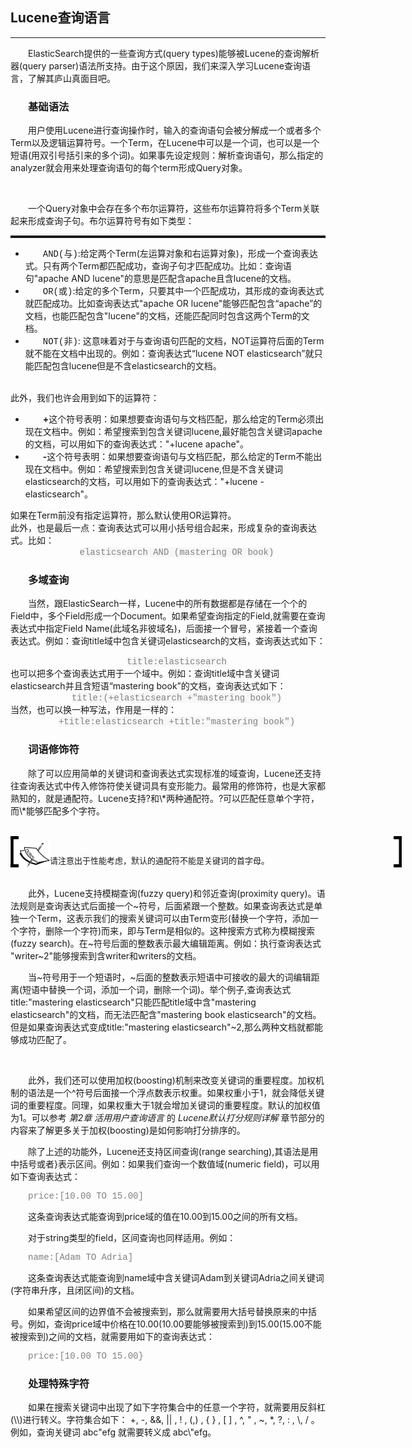 ## Lucene查询语言
<hr>
<div style="text-indent:2em;">
<p>ElasticSearch提供的一些查询方式(query types)能够被Lucene的查询解析器(query parser)语法所支持。由于这个原因，我们来深入学习Lucene查询语言，了解其庐山真面目吧。</p>

<h3>基础语法</h3>
<p>用户使用Lucene进行查询操作时，输入的查询语句会被分解成一个或者多个Term以及逻辑运算符号。一个Term，在Lucene中可以是一个词，也可以是一个短语(用双引号括引来的多个词)。如果事先设定规则：解析查询语句，那么指定的analyzer就会用来处理查询语句的每个term形成Query对象。</p>
<br/>
<p>一个Query对象中会存在多个布尔运算符，这些布尔运算符将多个Term关联起来形成查询子句。布尔运算符号有如下类型：
<hr style="height:4px;"/>
<ul>
    <li><span style="font-family:COURIER;">AND(与)</span>:给定两个Term(左运算对象和右运算对象)，形成一个查询表达式。只有两个Term都匹配成功，查询子句才匹配成功。比如：查询语句"apache AND lucene"的意思是匹配含apache且含lucene的文档。</li>
    <li><span style="font-family:COURIER;">OR(或)</span>:给定的多个Term，只要其中一个匹配成功，其形成的查询表达式就匹配成功。比如查询表达式"apache OR lucene"能够匹配包含“apache”的文档，也能匹配包含"lucene"的文档，还能匹配同时包含这两个Term的文档。</li>
    <li><span style="font-family:COURIER;">NOT(非)</span>: 这意味着对于与查询语句匹配的文档，NOT运算符后面的Term就不能在文档中出现的。例如：查询表达式“lucene NOT elasticsearch”就只能匹配包含lucene但是不含elasticsearch的文档。</li>
</ul>
<br/>
此外，我们也许会用到如下的运算符：
<ul>
    <li><b>+</b>这个符号表明：如果想要查询语句与文档匹配，那么给定的Term必须出现在文档中。例如：希望搜索到包含关键词lucene,最好能包含关键词apache的文档，可以用如下的查询表达式："+lucene apache"。</li>
    <li><b>-</b>这个符号表明：如果想要查询语句与文档匹配，那么给定的Term不能出现在文档中。例如：希望搜索到包含关键词lucene,但是不含关键词elasticsearch的文档，可以用如下的查询表达式："+lucene -elasticsearch"。</li>
</ul>
如果在Term前没有指定运算符，那么默认使用OR运算符。<br/>
此外，也是最后一点：查询表达式可以用小括号组合起来，形成复杂的查询表达式。比如：
    <center><span style="color:gray;font-family:COURIER;background-color:#F7F7F7;">elasticsearch AND (mastering OR book)</span></center>
</p>

<h3>多域查询</h3>
<p>当然，跟ElasticSearch一样，Lucene中的所有数据都是存储在一个个的Field中，多个Field形成一个Document。如果希望查询指定的Field,就需要在查询表达式中指定Field Name(此域名非彼域名)，后面接一个冒号，紧接着一个查询表达式。例如：查询title域中包含关键词elasticsearch的文档，查询表达式如下：
  <center><span style="color:gray;font-family:COURIER;background-color:#F7F7F7;">title:elasticsearch</span></center>
也可以把多个查询表达式用于一个域中。例如：查询title域中含关键词elasticsearch并且含短语“mastering book”的文档，查询表达式如下：
 <center><span style="color:gray;font-family:COURIER;background-color:#F7F7F7;">title:(+elasticsearch +"mastering book")</span></center>
 当然，也可以换一种写法，作用是一样的：
  <center><span style="color:gray;font-family:COURIER;background-color:#F7F7F7;">+title:elasticsearch +title:"mastering book")</span></center>

</p>

<h3>词语修饰符</h3>

<p>除了可以应用简单的关键词和查询表达式实现标准的域查询，Lucene还支持往查询表达式中传入修饰符使关键词具有变形能力。最常用的修饰符，也是大家都熟知的，就是通配符。Lucene支持?和\*两种通配符。?可以匹配任意单个字符，而\*能够匹配多个字符。
</p>
<br/><!--note -->
<div style="height:50px;width:650px;text-indent:0em;">
<div style="float:left;width:13px;height:100%; background:black;">
  <img src="../lm.png" height="40px" width="13px" style="margin-top:5px;"/>
</div>
<div style="float:left;width:50px;height:100%;position:relative;">
	<img src="../note.png" style="position:absolute; top:20%; "/>
</div>
<div style="float:left; width:550px;height:100%;">
	<p style="font-size:13px;"><br/>请注意出于性能考虑，默认的通配符不能是关键词的首字母。</p>
</div>
<div style="float:left;width:13px;height:100%;background:black;">
  <img src="../rm.png" height="40px" width="13px" style="margin-top:5px;"/>
</div>
</div>
<br/>
<p>此外，Lucene支持模糊查询(fuzzy query)和邻近查询(proximity query)。语法规则是查询表达式后面接一个~符号，后面紧跟一个整数。如果查询表达式是单独一个Term，这表示我们的搜索关键词可以由Term变形(替换一个字符，添加一个字符，删除一个字符)而来，即与Term是相似的。这种搜索方式称为模糊搜索(fuzzy search)。在~符号后面的整数表示最大编辑距离。例如：执行查询表达式 "writer~2"能够搜索到含writer和writers的文档。</p>
<p>当~符号用于一个短语时，~后面的整数表示短语中可接收的最大的词编辑距离(短语中替换一个词，添加一个词，删除一个词)。举个例子,查询表达式title:"mastering elasticsearch"只能匹配title域中含"mastering elasticsearch"的文档，而无法匹配含"mastering book elasticsearch"的文档。但是如果查询表达式变成title:"mastering elasticsearch"~2,那么两种文档就都能够成功匹配了。</p></br>
<p>此外，我们还可以使用加权(boosting)机制来改变关键词的重要程度。加权机制的语法是一个^符号后面接一个浮点数表示权重。如果权重小于1，就会降低关键词的重要程度。同理，如果权重大于1就会增加关键词的重要程度。默认的加权值为1。可以参考<span style="font-style:oblique">&nbsp;第2章 活用用户查询语言&nbsp;</span>的<span style="font-style:oblique">&nbsp;Lucene默认打分规则详解&nbsp;</span>章节部分的内容来了解更多关于加权(boosting)是如何影响打分排序的。</p>

<p>除了上述的功能外，Lucene还支持区间查询(range searching),其语法是用中括号或者}表示区间。例如：如果我们查询一个数值域(numeric field)，可以用如下查询表达式：</p>
<p style="color:gray;font-family:COURIER;">price:[10.00 TO 15.00]</p>
<p>这条查询表达式能查询到price域的值在10.00到15.00之间的所有文档。</p>
<p>对于string类型的field，区间查询也同样适用。例如：</p>
<p style="color:gray;font-family:COURIER;">name:[Adam TO Adria]</p>
<p>这条查询表达式能查询到name域中含关键词Adam到关键词Adria之间关键词(字符串升序，且闭区间)的文档。</p>
<p>如果希望区间的边界值不会被搜索到，那么就需要用大括号替换原来的中括号。例如，查询price域中价格在10.00(10.00要能够被搜索到)到15.00(15.00不能被搜索到)之间的文档，就需要用如下的查询表达式：</p>

<p style="color:gray;font-family:COURIER;">price:[10.00 TO 15.00}</p>

<h3>处理特殊字符</h3>
<p>如果在搜索关键词中出现了如下字符集合中的任意一个字符，就需要用反斜杠(\\)进行转义。字符集合如下： +, -, &&, || , ! , (,) , { } , [ ] , ^, " , ~, *, ?, : , \, / 。例如，查询关键词 abc"efg 就需要转义成 abc\"efg。</div>
</p>

